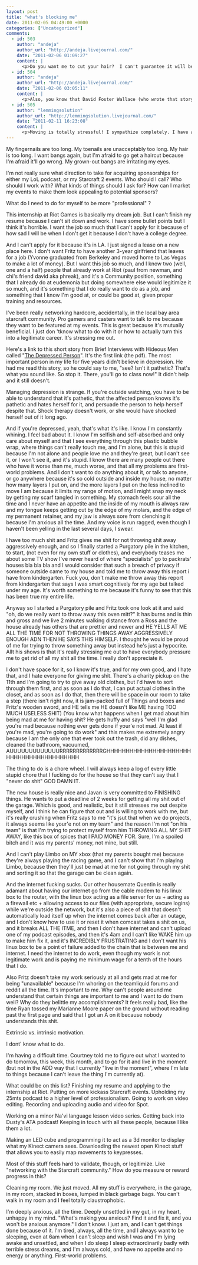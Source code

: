 ```yaml
---
layout: post
title: "what's blocking me"
date: 2011-02-05 04:49:00 +0000
categories: ["Uncategorized"]
comments:
  - id: 503
    author: "andeja"
    author_url: "http://andeja.livejournal.com/"
    date: "2011-02-06 01:09:27"
    content: |
      <p>Do you want me to cut your hair?  I can't guarantee it will be amazing.  But it will be free and mostly even.  haha. Free on Sunday if you're not superbowling and the weekday evenings this week.</p>
  - id: 504
    author: "andeja"
    author_url: "http://andeja.livejournal.com/"
    date: "2011-02-06 03:05:11"
    content: |
      <p>Also, you know that David Foster Wallace (who wrote that story) committed suicide, right?  He suffered from depression for like 20 years.  If anything, it's an argument that depression in fact, does exist and can afflict anyone, including the highly admired and acclaimed. I'm sure he must have pulled a lot of that form his own personal struggle with depression.</p>
  - id: 505
    author: "lemmingsolution"
    author_url: "http://lemmingsolution.livejournal.com/"
    date: "2011-02-11 16:23:08"
    content: |
      <p>Moving is totally stressful! I sympathize completely. I have a giant pile of boxes to go through in the garage that I'm avoiding like mad. Then I thought the only way to trick myself into actually doing it was to make it seem like it wasn't that big a deal, instead of a giant overwhelming pile! I'm thinking I might be able to do it by making myself look at one box a week, or get rid of one bag of stuff a month, or something like that to break it up. 2 weeks for everything (like your roomate said) might be kind of fast! How much stuff exactly are you and Fritz trying to get rid of? Enough to have a clear path to things, or enough for a certain amount of new stuff to have room... ? It might help to clarify that so you don't feel you have to throw every single memory away...? </p>
---
```


My fingernails are too long. My toenails are unacceptably too long. My hair is too long. I want bangs again, but I'm afraid to go get a haircut because I'm afraid it'll go wrong. My grown-out bangs are irritating my eyes.

I'm not really sure what direction to take for acquiring sponsorships for either my LoL podcast, or my Starcraft 2 events. Who should I call? Who should I work with? What kinds of things should I ask for? How can I market my events to make them look appealing to potential sponsors? 

What do I need to do for myself to be more "professional" ? 

This internship at Riot Games is basically my dream job. But I can't finish my resume because I can't sit down and work. I have some bullet points but I think it's horrible. I want the job so much that I can't apply for it because of how sad I will be when I don't get it because I don't have a college degree. 

And I can't apply for it because it's in LA. I just signed a lease on a new place here. I don't want Fritz to have another 3-year girlfriend that leaves for a job (Yvonne graduated from Berkeley and moved home to Las Vegas to make a lot of money). But I want this job so much, and I know two (well, one and a half) people that already work at Riot (paul from newman, and chi's friend david aka phreak), and it's a Community position, something that I already do at eudemonia but doing somewhere else would legitimize it so much, and it's something that I do really want to do as a job, and something that I know I'm good at, or could be good at, given proper training and resources. 

I've been really networking hardcore, accidentally, in the local bay area starcraft community. Pro gamers and casters want to talk to me because they want to be featured at my events. This is great because it's mutually beneficial. I just don 'tknow what to do with it or how to actually turn this into a legitimate career. It's stressing me out.

Here's a link to this short story from Brief Interviews with Hideous Men called "[The Depressed Person](http://www.google.com/search?q=the+depressed+person+short+story)". It's the first link (the pdf). The most important person in my life for five years didn't believe in depression. He had me read this story, so he could say to me, "see? Isn't it pathetic? That's what you sound like. So stop it. There, you'll go to class now!" It didn't help and it still doesn't. 

Managing depression is strange. If you're outside watching, you have to be able to understand that it's pathetic, that the affected person knows it's pathetic and hates herself for it, and persuade the person to help herself despite that. Shock therapy doesn't work, or she would have shocked herself out of it long ago. 

And if you're depressed, yeah, that's what it's like. I know I'm constantly whining. I feel bad about it. I know I'm selfish and self-absorbed and only care about myself and that I see everything through this plastic bubble wrap, where things can't really touch me, and I'm alone, but this is stupid because I'm not alone and people love me and they're great, but I can't see it, or I won't see it, and it's stupid. I know there are many people out there who have it worse than me, much worse, and that all my problems are first-world problems. And I don't want to do anything about it, or talk to anyone, or go anywhere because it's so cold outside and inside my house, no matter how many layers I put on, and the more layers I put on the less inclined to move I am because it limits my range of motion, and I might snap my neck by getting my scarf tangled in something. My stomach feels sour all the time and I never have an appetite and the inside of my mouth is always raw and my tongue keeps getting cut by the edge of my molars, and the edge of my permanent retainer, and my jaw is always sore from clenching it because I'm anxious all the time. And my voice is run ragged, even though I haven't been yelling in the last several days, I swear.

I have too much shit and Fritz gives me shit for not throwing shit away aggressively enough, and so I finally started a Purgatory pile in the kitchen, to start, (not even for my own stuff or clothes), and everybody teases me about some TV show I've never heard of where "specialists" go to packrats' houses bla bla bla and I would consider that such a breach of privacy if someone outside came to my house and told me to throw away this report i have from kindergarten. Fuck you, don't make me throw away this report from kindergarten that says I was smart cognitively for my age but talked under my age. It's worth something to me because it's funny to see that this has been true my entire life. 

Anyway so I started a Purgatory pile and Fritz took one look at it and said "oh, do we really want to throw away this oven mitt?" It has burns and is thin and gross and we live 2 minutes walking distance from a Ross and the house already has others that are prettier and newer and HE YELLS AT ME ALL THE TIME FOR NOT THROWING THINGS AWAY AGGRESSIVELY ENOUGH ADN THEN HE SAYS THIS HIMSELF. I thought he would be proud of me for trying to throw something away but instead he's just a hypocrite. Allt his shows is that it's really stressing me out to have everybody pressure me to get rid of all my shit all the time. I really don't appreciate it. 

I don't have space for it, so I know it's true, and for my own good, and I hate that, and I hate everyone for giving me shit. There's a charity pickup on the 11th and I'm going to try to give away old clothes, but I'd have to sort through them first, and as soon as I do that, I can put actual clothes in the closet, and as soon as I do that, then there will be space in our room to take a step (there isn't right now, it is jam-packed full of Things and boxes and Fritz's wooden sword, and HE tells me HE doesn't like ME having TOO MUCH USELESS SHIT) (You know what happens when I get mad about him being mad at me for having shit? He gets huffy and says "well I'm glad you're mad because nothing ever gets done if your'e not mad. At least if you're mad, you're going to do work" and this makes me extremely angry because I am the only one that ever took out the trash, did any dishes, cleaned the bathroom, vacuumed, AUUUUUUUUUUUUURRRRRRRRRRRRRGHHHHHHHHHHHHHHHHHHHHHHHHHHHHHHHHHHHHHHHHH

The thing to do is a chore wheel. I will always keep a log of every little stupid chore that I fucking do for the house so that they can't say that I "never do shit" GOD DAMN IT. 

The new house is really nice and Javan is very committed to FINISHING things. He wants to put a deadline of 2 weeks for getting all my shit out of the garage. Which is good, and realistic, but it still stresses me out despite myself, and I think he can figure that out and is willing to work with me, but it's really crushing when Fritz says to me "it's jsut that when we do projects, it always seems like your'e not on my team" and the reason I'm not "on his team" is that I'm trying to protect myself from him THROWING ALL MY SHIT AWAY, like this box of spices that I PAID MONEY FOR. Sure, I'm a spoiled bitch and it was my parents' money, not mine, but still. 

And I can't play Limbo on MY xbox (that my parents bought me) because they're always playing the racing game, and I can't show that I'm playing Limbo, because then they'll just be mad at me for not going through my shit and sorting it so that the garage can be clean again.

And the internet fucking sucks. Our other housemate Quentin is really adamant about having our internet go from the cable modem to his linux box to the router, with the linux box acting as a file server for us + acting as a firewall etc + allowing access to our files (with appropriate, secure logins) while we're outside the network, but it's also a piece of shit that doesn't automatically load itself up when the internet comes back after an outage, and I don't know how to use it or reset it when comcast takes a shit on us, and it breaks ALL THE ITME, and then I don't have internet and can't upload one of my podcast episodes, and then it's 4am and I can't like WAKE him up to make him fix it, and it's INCREDIBLY FRUSTRATING and I don't want his linux box to be a point of failure added to the chain that is between me and internet. I need the internet to do work, even though my work is not legitimate work and is paying me minimum wage for a tenth of the hours that I do. 

Also Fritz doesn't take my work seriously at all and gets mad at me for being "unavailable" because I'm whoring on the teamliquid forums and reddit all the time. It's important to me. Why can't people around me understand that certain things are important to me and I want to do them well? Why do they belittle my accomplishments? It feels really bad, like the time Ryan tossed my Marianne Moore paper on the ground without reading past the first page and said that I got an A on it because nobody understands this shit.

Extrinsic vs. intrinsic motivation. 

I dont' know what to do.

I'm having a difficult time. Courtney told me to figure out what I wanted to do tomorrow, this week, this month, and to go for it and live in the moment (but not in the ADD way that I currently "live in the moment", where I'm late to things because I can't leave the thing I'm currently at). 

What could be on this list? Finishing my resume and applying to the internship at Riot. Putting on more kickass Starcraft events. Upholding my 25mts podcast to a higher level of professionalism. Going to work on video editing. Recording and uploading audio and video for Spot.

Working on a minor Na'vi language lesson video series. Getting back into Dusty's ATA podcast! Keeping in touch with all these people, because I like them a lot.

Making an LED cube and programming it to act as a 3d monitor to display what my Kinect camera sees. Downloading the newest open Kinect stuff that allows you to easily map movements to keypresses. 

Most of this stuff feels hard to validate, though, or legitimize. Like "networking with the Starcraft community." How do you measure or reward progress in this?

Cleaning my room. We just moved. All my stuff is everywhere, in the garage, in my room, stacked in boxes, lumped in black garbage bags. You can't walk in my room and I feel totally claustrophobic. 

I'm deeply anxious, all the time. Deeply unsettled in my gut, in my heart, unhappy in my mind. "What's making you anxious? Find it and fix it, and you won't be anxious anymore." I don't know. I just am, and I can't get things done because of it. I'm tired, always, all the time, and I always want to be sleeping, even at 6am when I can't sleep and wish I was and I'm lying awake and unsettled, and when I do sleep I sleep extraordinarily badly with terrible stress dreams, and I'm always cold, and have no appetite and no energy or anything. First-world problems.